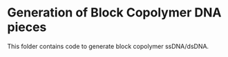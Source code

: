 # Generation of Block Copolymer DNA pieces

This folder contains code to generate block copolymer ssDNA/dsDNA.